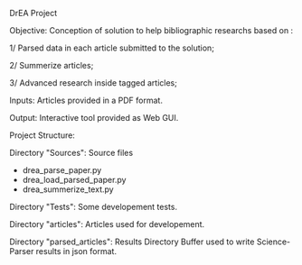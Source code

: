 DrEA Project

Objective: 
Conception of solution to help bibliographic researchs based on :

1/ Parsed data in each article submitted to the solution;

2/ Summerize articles;

3/ Advanced research inside tagged articles;

Inputs: 
Articles provided in a PDF format.

Output: 
Interactive tool provided as Web GUI.

Project Structure:

Directory "Sources":                Source files
- drea_parse_paper.py
- drea_load_parsed_paper.py
- drea_summerize_text.py

Directory "Tests":
Some developement tests.

Directory "articles":
Articles used for developement.

Directory "parsed_articles":
Results Directory
Buffer used to write Science-Parser results in json format.